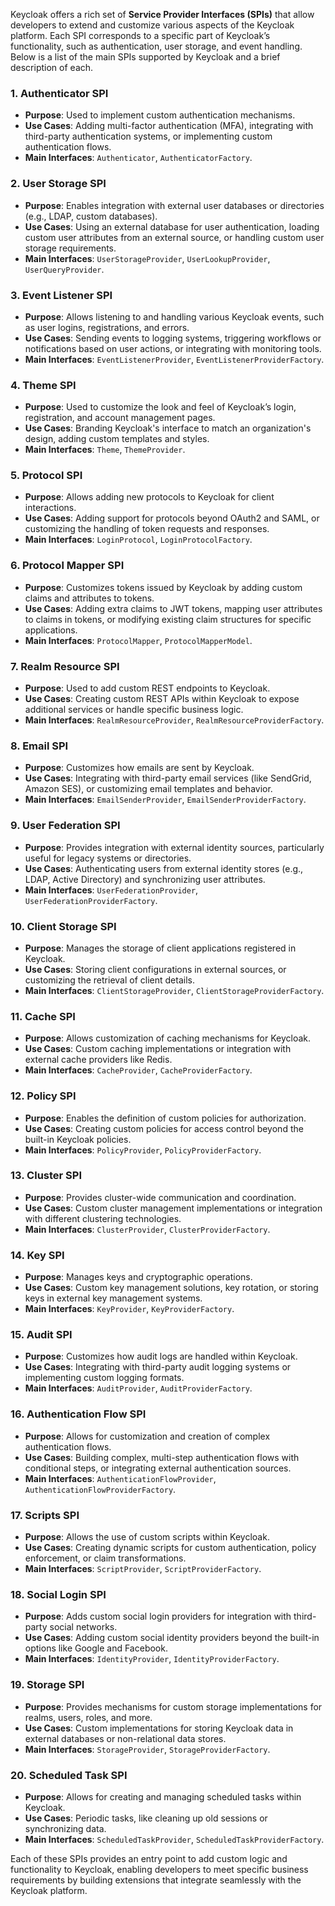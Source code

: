 Keycloak offers a rich set of **Service Provider Interfaces (SPIs)** that allow developers to extend and customize various aspects of the Keycloak platform. Each SPI corresponds to a specific part of Keycloak’s functionality, such as authentication, user storage, and event handling. Below is a list of the main SPIs supported by Keycloak and a brief description of each.

### 1. **Authenticator SPI**
   - **Purpose**: Used to implement custom authentication mechanisms.
   - **Use Cases**: Adding multi-factor authentication (MFA), integrating with third-party authentication systems, or implementing custom authentication flows.
   - **Main Interfaces**: `Authenticator`, `AuthenticatorFactory`.

### 2. **User Storage SPI**
   - **Purpose**: Enables integration with external user databases or directories (e.g., LDAP, custom databases).
   - **Use Cases**: Using an external database for user authentication, loading custom user attributes from an external source, or handling custom user storage requirements.
   - **Main Interfaces**: `UserStorageProvider`, `UserLookupProvider`, `UserQueryProvider`.

### 3. **Event Listener SPI**
   - **Purpose**: Allows listening to and handling various Keycloak events, such as user logins, registrations, and errors.
   - **Use Cases**: Sending events to logging systems, triggering workflows or notifications based on user actions, or integrating with monitoring tools.
   - **Main Interfaces**: `EventListenerProvider`, `EventListenerProviderFactory`.

### 4. **Theme SPI**
   - **Purpose**: Used to customize the look and feel of Keycloak’s login, registration, and account management pages.
   - **Use Cases**: Branding Keycloak's interface to match an organization's design, adding custom templates and styles.
   - **Main Interfaces**: `Theme`, `ThemeProvider`.

### 5. **Protocol SPI**
   - **Purpose**: Allows adding new protocols to Keycloak for client interactions.
   - **Use Cases**: Adding support for protocols beyond OAuth2 and SAML, or customizing the handling of token requests and responses.
   - **Main Interfaces**: `LoginProtocol`, `LoginProtocolFactory`.

### 6. **Protocol Mapper SPI**
   - **Purpose**: Customizes tokens issued by Keycloak by adding custom claims and attributes to tokens.
   - **Use Cases**: Adding extra claims to JWT tokens, mapping user attributes to claims in tokens, or modifying existing claim structures for specific applications.
   - **Main Interfaces**: `ProtocolMapper`, `ProtocolMapperModel`.

### 7. **Realm Resource SPI**
   - **Purpose**: Used to add custom REST endpoints to Keycloak.
   - **Use Cases**: Creating custom REST APIs within Keycloak to expose additional services or handle specific business logic.
   - **Main Interfaces**: `RealmResourceProvider`, `RealmResourceProviderFactory`.

### 8. **Email SPI**
   - **Purpose**: Customizes how emails are sent by Keycloak.
   - **Use Cases**: Integrating with third-party email services (like SendGrid, Amazon SES), or customizing email templates and behavior.
   - **Main Interfaces**: `EmailSenderProvider`, `EmailSenderProviderFactory`.

### 9. **User Federation SPI**
   - **Purpose**: Provides integration with external identity sources, particularly useful for legacy systems or directories.
   - **Use Cases**: Authenticating users from external identity stores (e.g., LDAP, Active Directory) and synchronizing user attributes.
   - **Main Interfaces**: `UserFederationProvider`, `UserFederationProviderFactory`.

### 10. **Client Storage SPI**
   - **Purpose**: Manages the storage of client applications registered in Keycloak.
   - **Use Cases**: Storing client configurations in external sources, or customizing the retrieval of client details.
   - **Main Interfaces**: `ClientStorageProvider`, `ClientStorageProviderFactory`.

### 11. **Cache SPI**
   - **Purpose**: Allows customization of caching mechanisms for Keycloak.
   - **Use Cases**: Custom caching implementations or integration with external cache providers like Redis.
   - **Main Interfaces**: `CacheProvider`, `CacheProviderFactory`.

### 12. **Policy SPI**
   - **Purpose**: Enables the definition of custom policies for authorization.
   - **Use Cases**: Creating custom policies for access control beyond the built-in Keycloak policies.
   - **Main Interfaces**: `PolicyProvider`, `PolicyProviderFactory`.

### 13. **Cluster SPI**
   - **Purpose**: Provides cluster-wide communication and coordination.
   - **Use Cases**: Custom cluster management implementations or integration with different clustering technologies.
   - **Main Interfaces**: `ClusterProvider`, `ClusterProviderFactory`.

### 14. **Key SPI**
   - **Purpose**: Manages keys and cryptographic operations.
   - **Use Cases**: Custom key management solutions, key rotation, or storing keys in external key management systems.
   - **Main Interfaces**: `KeyProvider`, `KeyProviderFactory`.

### 15. **Audit SPI**
   - **Purpose**: Customizes how audit logs are handled within Keycloak.
   - **Use Cases**: Integrating with third-party audit logging systems or implementing custom logging formats.
   - **Main Interfaces**: `AuditProvider`, `AuditProviderFactory`.

### 16. **Authentication Flow SPI**
   - **Purpose**: Allows for customization and creation of complex authentication flows.
   - **Use Cases**: Building complex, multi-step authentication flows with conditional steps, or integrating external authentication sources.
   - **Main Interfaces**: `AuthenticationFlowProvider`, `AuthenticationFlowProviderFactory`.

### 17. **Scripts SPI**
   - **Purpose**: Allows the use of custom scripts within Keycloak.
   - **Use Cases**: Creating dynamic scripts for custom authentication, policy enforcement, or claim transformations.
   - **Main Interfaces**: `ScriptProvider`, `ScriptProviderFactory`.

### 18. **Social Login SPI**
   - **Purpose**: Adds custom social login providers for integration with third-party social networks.
   - **Use Cases**: Adding custom social identity providers beyond the built-in options like Google and Facebook.
   - **Main Interfaces**: `IdentityProvider`, `IdentityProviderFactory`.

### 19. **Storage SPI**
   - **Purpose**: Provides mechanisms for custom storage implementations for realms, users, roles, and more.
   - **Use Cases**: Custom implementations for storing Keycloak data in external databases or non-relational data stores.
   - **Main Interfaces**: `StorageProvider`, `StorageProviderFactory`.

### 20. **Scheduled Task SPI**
   - **Purpose**: Allows for creating and managing scheduled tasks within Keycloak.
   - **Use Cases**: Periodic tasks, like cleaning up old sessions or synchronizing data.
   - **Main Interfaces**: `ScheduledTaskProvider`, `ScheduledTaskProviderFactory`.

Each of these SPIs provides an entry point to add custom logic and functionality to Keycloak, enabling developers to meet specific business requirements by building extensions that integrate seamlessly with the Keycloak platform.